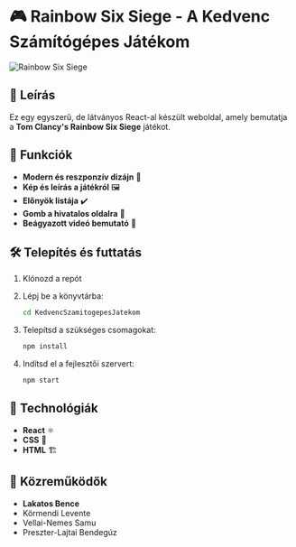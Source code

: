 # 🎮 Rainbow Six Siege - A Kedvenc Számítógépes Játékom
![Rainbow Six Siege](https://upload.wikimedia.org/wikipedia/en/6/6b/Rainbow_Six_Siege_cover_art.jpg)

## 📝 Leírás
Ez egy egyszerű, de látványos React-al készült weboldal, amely bemutatja a **Tom Clancy's Rainbow Six Siege** játékot.

## 🚀 Funkciók
- **Modern és reszponzív dizájn** 🎨
- **Kép és leírás a játékról** 🖼️
- **Előnyök listája** ✔️
- **Gomb a hivatalos oldalra** 🔗
- **Beágyazott videó bemutató** 🎥

## 🛠️ Telepítés és futtatás
1. Klónozd a repót

2. Lépj be a könyvtárba:
   ```sh
   cd KedvencSzamitogepesJatekom
   ```
3. Telepítsd a szükséges csomagokat:
   ```sh
   npm install
   ```
4. Indítsd el a fejlesztői szervert:
   ```sh
   npm start
   ```

## 📌 Technológiák
- **React** ⚛️
- **CSS** 🎨
- **HTML** 🏗️

## 👥 Közreműködők
- **Lakatos Bence**
- Körmendi Levente
- Vellai-Nemes Samu
- Preszter-Lajtai Bendegúz
